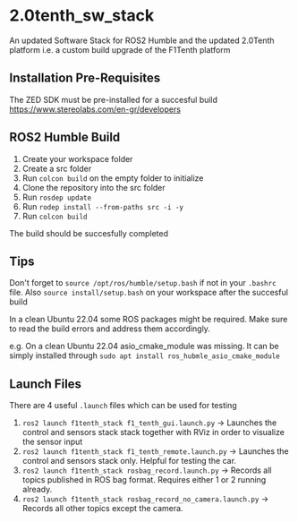 # 2.0tenth_sw_stack
An updated Software Stack for ROS2 Humble and the updated 2.0Tenth platform
i.e. a custom build upgrade of the F1Tenth platform

## Installation Pre-Requisites
The ZED SDK must be pre-installed for a succesful build
https://www.stereolabs.com/en-gr/developers

## ROS2 Humble Build
1. Create your workspace folder
2. Create a src folder
3. Run `colcon build` on the empty folder to initialize
5. Clone the repository into the src folder
6. Run `rosdep update`
7. Run `rodep install --from-paths src -i -y`
8. Run `colcon build`

The build should be succesfully completed

## Tips 

Don't forget to `source /opt/ros/humble/setup.bash` if not 
in your `.bashrc` file.
Also `source install/setup.bash` on your workspace after the 
succesful build 

In a clean Ubuntu 22.04 some ROS packages might be required. 
Make sure to read the build errors and address them accordingly. 

e.g. On a clean Ubuntu 22.04 asio_cmake_module was missing. 
It can be simply installed through `sudo apt install ros_hubmle_asio_cmake_module`

## Launch Files
There are 4 useful `.launch` files which can be used for testing

1. `ros2 launch f1tenth_stack f1_tenth_gui.launch.py` -> Launches the control and sensors stack
stack together with RViz in order to visualize the sensor input
2. `ros2 launch f1tenth_stack f1_tenth_remote.launch.py` -> Launches the control and sensors stack only.
Helpful for testing the car. 
3. `ros2 launch f1tenth_stack rosbag_record.launch.py` -> Records all topics published in ROS bag format.
Requires either 1 or 2 running already.
4. `ros2 launch f1tenth_stack rosbag_record_no_camera.launch.py` -> Records all other topics except the camera. 
